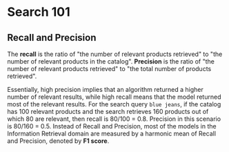 # Search 101

## Recall and Precision

The **recall** is the ratio of "the number of relevant products retrieved" to "the number of relevant products in the catalog".
**Precision** is the ratio of "the number of relevant products retrieved" to "the total number of products retrieved".

Essentially, high precision implies that an algorithm returned a higher number of relevant results, while high recall means that the model returned most of the relevant results.
For the search query `blue jeans`, if the catalog has 100 relevant products and the search retrieves 160 products out of which 80 are relevant, then recall is 80/100 = 0.8.
Precision in this scenario is 80/160 = 0.5.
Instead of Recall and Precision, most of the models in the Information Retrieval domain are measured by a harmonic mean of Recall and Precision, denoted by **F1 score**.